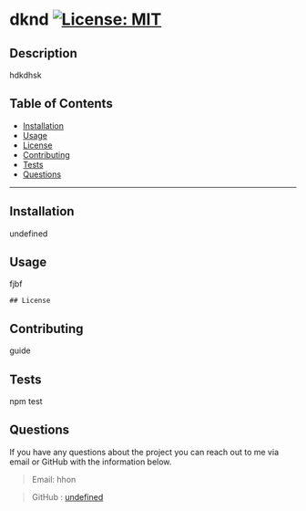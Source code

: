
  # dknd [![License: MIT](https://img.shields.io/badge/License-MIT-yellow.svg)](https://opensource.org/licenses/MIT) 
  ## Description

  hdkdhsk

  ## Table of Contents

  * [Installation](#Installation)
  * [Usage](#Usage)
  * [License](#license)
  * [Contributing](#Contributing)
  * [Tests](#Tests)
  * [Questions](#Questions)

  ***

  ## Installation

  undefined

  ## Usage

  fjbf

  
    ## License
    

    

  ## Contributing

  guide 

  ## Tests

  npm test
  
  ## Questions

  If you have any questions about the project you can reach out to me via email or GitHub with the information below. 

  >Email: hhon 

  >GitHub : [undefined](https://github.com/undefined)


